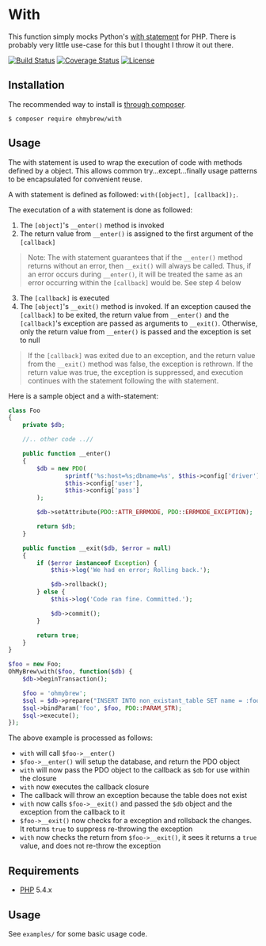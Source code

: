 # With

This function simply mocks Python's [with statement](http://docs.python.org/release/2.5.3/ref/with.html) for PHP. 
There is probably very little use-case for this but I thought I throw it out there.

[![Build Status](https://secure.travis-ci.org/ohmybrew/with.png?branch=master)](http://travis-ci.org/ohmybrew/with)
[![Coverage Status](https://coveralls.io/repos/github/ohmybrew/with/badge.svg?branch=master)](https://coveralls.io/github/ohmybrew/with?branch=master)
[![License](https://poser.pugx.org/ohmybrew/with/license)](https://packagist.org/packages/ohmybrew/with)

## Installation

The recommended way to install is [through composer](http://packagist.org).

    $ composer require ohmybrew/with

## Usage

The with statement is used to wrap the execution of code with methods defined by a object. This allows common try...except...finally usage patterns to be encapsulated for convenient reuse.

A with statement is defined as followed: `with([object], [callback]);`.

The executation of a with statement is done as followed:

1. The `[object]`'s `__enter()` method is invoked
2. The return value from `__enter()` is assigned to the first argument of the `[callback]`
> Note: The with statement guarantees that if the `__enter()` method returns without an error, then `__exit()` will always be called. Thus, if an error occurs during `__enter()`, it will be treated the same as an error occurring within the `[callback]` would be. See step 4 below
3. The `[callback]` is executed
4. The `[object]`'s `__exit()` method is invoked. If an exception caused the `[callback]` to be exited, the return value from `__enter()` and the `[callback]`'s exception are passed as arguments to `__exit()`. Otherwise, only the return value from `__enter()` is passed and the exception is set to null
> If the `[callback]` was exited due to an exception, and the return value from the `__exit()` method was false, the exception is rethrown. If the return value was true, the exception is suppressed, and execution continues with the statement following the with statement.

Here is a sample object and a with-statement:

```php
class Foo
{
    private $db;

    //.. other code ..//

    public function __enter()
    {
        $db = new PDO(
                sprintf('%s:host=%s;dbname=%s', $this->config['driver'], $this->config['host'], $this->config['db']),
                $this->config['user'],
                $this->config['pass']
        );

        $db->setAttribute(PDO::ATTR_ERRMODE, PDO::ERRMODE_EXCEPTION);

        return $db;
    }

    public function __exit($db, $error = null)
    {
        if ($error instanceof Exception) {
            $this->log('We had en error; Rolling back.');

            $db->rollback();
        } else {
            $this->log('Code ran fine. Committed.');

            $db->commit();
        }

        return true;
    }
}

$foo = new Foo;
OhMyBrew\with($foo, function($db) {
    $db->beginTransaction();

    $foo = 'ohmybrew';
    $sql = $db->prepare("INSERT INTO non_existant_table SET name = :foo");
    $sql->bindParam('foo', $foo, PDO::PARAM_STR);
    $sql->execute();
});
```

The above example is processed as follows:

+ `with` will call `$foo->__enter()`
+ `$foo->__enter()` will setup the database, and return the PDO object
+ `with` will now pass the PDO object to the callback as `$db` for use within the closure
+ `with` now executes the callback closure
+ The callback will throw an exception because the table does not exist
+ `with` now calls `$foo->__exit()` and passed the `$db` object and the exception from the callback to it
+ `$foo->__exit()` now checks for a exception and rollsback the changes. It returns `true` to suppress re-throwing the
exception
+ `with` now checks the return from `$foo->__exit()`, it sees it returns a `true` value, and does not re-throw the
exception

## Requirements

- [PHP](http://php.net) 5.4.x

## Usage

See `examples/` for some basic usage code.